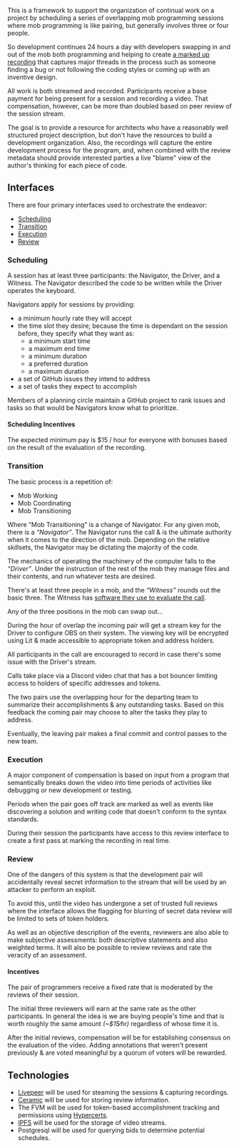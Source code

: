 This is a framework to support the organization of continual work on a project by scheduling a series of overlapping mob programming sessions where mob programming is like pairing, but generally involves three or four people.

So development continues 24 hours a day with developers swapping in and out of the mob both programming and helping to create [a marked up recording](https://pairs.trwb.live) that captures major threads in the process such as someone finding a bug or not following the coding styles or coming up with an inventive design.

All work is both streamed and recorded. Participants receive a base payment for being present for a session and recording a video. That compensation, however, can be more than doubled based on peer review of the session stream.

The goal is to provide a resource for architects who have a reasonably well structured project description, but don't have the resources to build a development organization. Also, the recordings will capture the entire development process for the program, and, when combined with the review metadata should provide interested parties a live "blame" view of the author's thinking for each piece of code.

## Interfaces

There are four primary interfaces used to orchestrate the endeavor:

* [Scheduling](#scheduling)
* [Transition](#transition)
* [Execution](#execution)
* [Review](#review)

### Scheduling

A session has at least three participants: the Navigator, the Driver, and a Witness. The Navigator described the code to be written while the Driver operates the keyboard.

Navigators apply for sessions by providing:

* a minimum hourly rate they will accept
* the time slot they desire; because the time is dependant on the session before, they specify what they want as:
  * a minimum start time
  * a maximum end time
  * a minimum duration
  * a preferred duration
  * a maximum duration
* a set of GitHub issues they intend to address
* a set of tasks they expect to accomplish

Members of a planning circle maintain a GitHub project to rank issues and tasks so that would be Navigators know what to prioritize.

#### Scheduling Incentives

The expected minimum pay is $15 / hour for everyone with bonuses based on the result of the evaluation of the recording.

### Transition

The basic process is a repetition of:

* Mob Working
* Mob Coordinating
* Mob Transitioning

Where “Mob Transitioning” is a change of Navigator. For any given mob, there is a *“Navigator”*. The Navigator runs the call & is the ultimate authority when it comes to the direction of the mob. Depending on the relative skillsets, the Navigator may be dictating the majority of the code.

The mechanics of operating the machinery of the computer falls to the *“Driver”*. Under the instruction of the rest of the mob they manage files and their contents, and run whatever tests are desired.

There's at least three people in a mob, and the *“Witness”* rounds out the basic three. The Witness has [software they use to evaluate the call](https://pairs.trwb.live).

Any of the three positions in the mob can swap out…

During the hour of overlap the incoming pair will get a stream key for the Driver to configure OBS on their system. The viewing key will be encrypted using Lit & made accessible to appropriate token and address holders.

All participants in the call are encouraged to record in case there's some issue with the Driver's stream.

Calls take place via a Discord video chat that has a bot bouncer limiting access to holders of specific addresses and tokens.

The two pairs use the overlapping hour for the departing team to summarize their accomplishments & any outstanding tasks. Based on this feedback the coming pair may choose to alter the tasks they play to address.

Eventually, the leaving pair makes a final commit and control passes to the new team.

### Execution

A major component of compensation is based on input from a program that semantically breaks down the video into time periods of activities like debugging or new development or testing.

Periods when the pair goes off track are marked as well as events like discovering a solution and writing code that doesn't conform to the syntax standards.

During their session the participants have access to this review interface to create a first pass at marking the recording in real time.

### Review

One of the dangers of this system is that the development pair will accidentally reveal secret information to the stream that will be used by an attacker to perform an exploit.

To avoid this, until the video has undergone a set of trusted full reviews where the interface allows the flagging for blurring of secret data review will be limited to sets of token holders.

As well as an objective description of the events, reviewers are also able to make subjective assessments: both descriptive statements and also weighted terms. It will also be possible to review reviews and rate the veracity of an assessment.

#### Incentives

The pair of programmers receive a fixed rate that is moderated by the reviews of their session.

The initial three reviewers will earn at the same rate as the other participants. In general the idea is we are buying people's time and that is worth roughly the same amount *(~$15⁄hr)* regardless of whose time it is.

After the initial reviews, compensation will be for establishing consensus on the evaluation of the video. Adding annotations that weren't present previously & are voted meaningful by a quorum of voters will be rewarded.

## Technologies

* [Livepeer](https://livepeer.org) will be used for steaming the sessions & capturing recordings.
* [Ceramic](https://ceramic.network) will be used for storing review information.
* The FVM will be used for token-based accomplishment tracking and permissions using [Hypercerts](https://hypercerts.org).
* [IPFS](https://ipfs.io) will be used for the storage of video streams.
* Postgresql will be used for querying bids to determine potential schedules.
